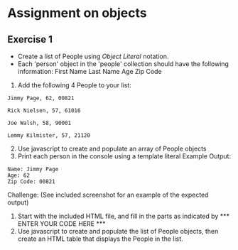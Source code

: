 # Assignment on objects

## Exercise 1
* Create a list of People using *Object Literal* notation. 
* Each 'person' object in the 'people' collection should have the following information:
First Name
Last Name
Age
Zip Code

1. Add the following 4 People to your list:
```
Jimmy Page, 62, 00821

Rick Nielsen, 57, 61016

Joe Walsh, 58, 90001

Lemmy Kilmister, 57, 21120
```
2. Use javascript to create and populate an array of People objects
3. Print each person in the console using a template literal
Example Output:
```
Name: Jimmy Page
Age: 62
Zip Code: 00821
```

Challenge: (See included screenshot for an example of the expected output)
1. Start with the included HTML file, and fill in the parts as indicated by *** ENTER YOUR CODE HERE ***
2. Use javascript to create and populate the list of People objects, then create an HTML table that displays the People in the list.


